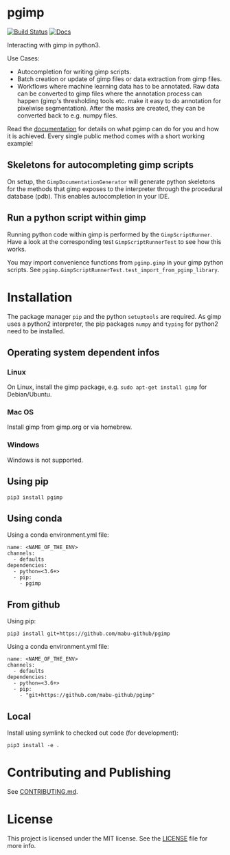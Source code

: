# pgimp

[![Build Status](https://travis-ci.org/mabu-github/pgimp.svg?branch=master)](https://travis-ci.org/mabu-github/pgimp)
[![Docs](https://readthedocs.org/projects/pgimp/badge/?version=latest&style=flat)](https://readthedocs.org/projects/pgimp/)

Interacting with gimp in python3.

Use Cases:
* Autocompletion for writing gimp scripts.
* Batch creation or update of gimp files or data extraction from gimp files.
* Workflows where machine learning data has to be annotated. Raw data 
  can be converted to gimp files where the annotation process can happen (gimp's thresholding tools 
  etc. make it easy to do annotation for pixelwise segmentation). After the masks are created, they 
  can be converted back to e.g. numpy files.

Read the [documentation](https://pgimp.readthedocs.io/en/latest/) for details on what pgimp can 
do for you and how it is achieved. Every single public method comes with a short working example!

## Skeletons for autocompleting gimp scripts

On setup, the `GimpDocumentationGenerator` will generate python skeletons for the methods that gimp 
exposes to the interpreter through the procedural database (pdb). This enables autocompletion in your IDE.

## Run a python script within gimp

Running python code within gimp is performed by the `GimpScriptRunner`. Have a look at the corresponding test 
`GimpScriptRunnerTest` to see how this works.

You may import convenience functions from `pgimp.gimp` in your gimp python scripts. 
See `pgimp.GimpScriptRunnerTest.test_import_from_pgimp_library`.

# Installation

The package manager `pip` and the python `setuptools` are required. As gimp uses a python2 interpreter, 
the pip packages `numpy` and `typing` for python2 need to be installed.

## Operating system dependent infos

### Linux

On Linux, install the gimp package, e.g. `sudo apt-get install gimp` for Debian/Ubuntu. 

### Mac OS

Install gimp from gimp.org or via homebrew.

### Windows

Windows is not supported.

## Using pip

```
pip3 install pgimp
```

## Using conda

Using a conda environment.yml file:
```
name: <NAME_OF_THE_ENV>
channels:
  - defaults
dependencies:
  - python=<3.6+>
  - pip:
    - pgimp
```

## From github

Using pip:
```
pip3 install git+https://github.com/mabu-github/pgimp
```

Using a conda environment.yml file:
```
name: <NAME_OF_THE_ENV>
channels:
  - defaults
dependencies:
  - python=<3.6+>
  - pip:
    - "git+https://github.com/mabu-github/pgimp"
```

## Local

Install using symlink to checked out code (for development):
```
pip3 install -e .
```

# Contributing and Publishing

See [CONTRIBUTING.md](CONTRIBUTING.md).

# License
 This project is licensed under the MIT license. See the [LICENSE](LICENSE) file for more info.
